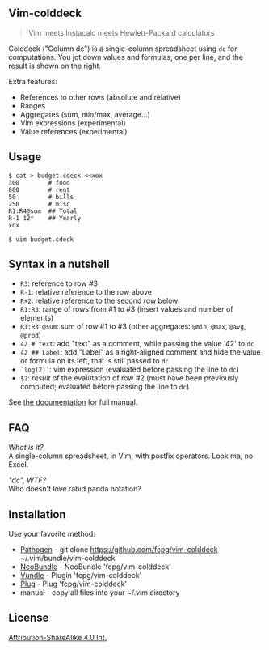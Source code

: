 Vim-colddeck
-------------

> Vim meets Instacalc meets Hewlett-Packard calculators

Colddeck ("Column dc") is a single-column spreadsheet using `dc` for
computations. You jot down values and formulas, one per line, and the result
is shown on the right.

Extra features:

  - References to other rows (absolute and relative)
  - Ranges
  - Aggregates (sum, min/max, average...)
  - Vim expressions (experimental) 
  - Value references (experimental)

Usage
------

```
$ cat > budget.cdeck <<xox
300        # food
800        # rent
50         # bills
250        # misc
R1:R4@sum  ## Total
R-1 12*    ## Yearly
xox

$ vim budget.cdeck
```

Syntax in a nutshell
---------------------

- `R3`: reference to row #3
- `R-1`: relative reference to the row above
- `R+2`: relative reference to the second row below
- `R1:R3`: range of rows from #1 to #3 (insert values and number of elements)
- `R1:R3 @sum`: sum of row #1 to #3 (other aggregates: `@min`, `@max`, `@avg`,
  `@prod`)
- `42 # text`: add "text" as a comment, while passing the value '42' to `dc`
- `42 ## Label`: add "Label" as a right-aligned comment and hide the value or
  formula on its left, that is still passed to `dc`
- <code>&#96;log(2)&#96;</code>: vim expression (evaluated before passing the
  line to `dc`)
- `$2`: *result* of the evalutation of row #2 (must have been previously
  computed; evaluated before passing the line to `dc`)

See [the documentation](doc/colddeck.txt) for full manual.

FAQ
----

*What is it?*  
A single-column spreadsheet, in Vim, with postfix operators.
Look ma, no Excel.

*"dc", WTF?*  
Who doesn't love rabid panda notation?

Installation
-------------
Use your favorite method:
*  [Pathogen][1] - git clone https://github.com/fcpg/vim-colddeck ~/.vim/bundle/vim-colddeck
*  [NeoBundle][2] - NeoBundle 'fcpg/vim-colddeck'
*  [Vundle][3] - Plugin 'fcpg/vim-colddeck'
*  [Plug][4] - Plug 'fcpg/vim-colddeck'
*  manual - copy all files into your ~/.vim directory

License
--------
[Attribution-ShareAlike 4.0 Int.](https://creativecommons.org/licenses/by-sa/4.0/)

[1]: https://github.com/tpope/vim-pathogen
[2]: https://github.com/Shougo/neobundle.vim
[3]: https://github.com/gmarik/vundle
[4]: https://github.com/junegunn/vim-plug

